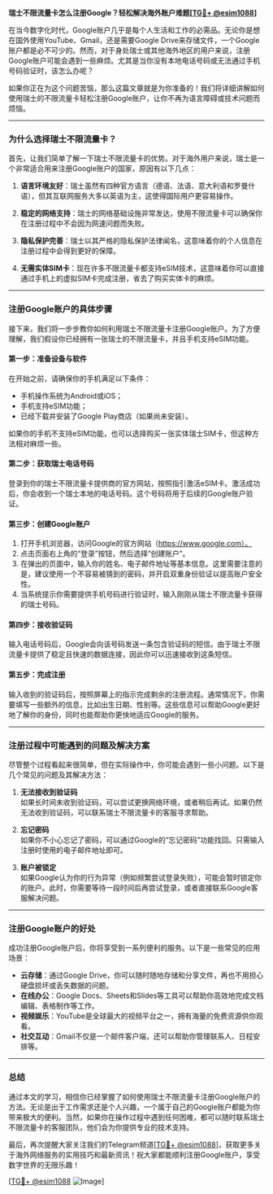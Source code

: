 **瑞士不限流量卡怎么注册Google？轻松解决海外账户难题[[TG💪+ @esim1088](https://t.me/s/esim1088)]**

在当今数字化时代，Google账户几乎是每个人生活和工作的必需品。无论你是想在国外使用YouTube、Gmail，还是需要Google Drive来存储文件，一个Google账户都是必不可少的。然而，对于身处瑞士或其他海外地区的用户来说，注册Google账户可能会遇到一些麻烦。尤其是当你没有本地电话号码或无法通过手机号码验证时，该怎么办呢？

如果你正在为这个问题苦恼，那么这篇文章就是为你准备的！我们将详细讲解如何使用瑞士的不限流量卡轻松注册Google账户，让你不再为语言障碍或技术问题而烦恼。

---

### **为什么选择瑞士不限流量卡？**

首先，让我们简单了解一下瑞士不限流量卡的优势。对于海外用户来说，瑞士是一个非常适合用来注册Google账户的国家，原因有以下几点：

1. **语言环境友好**：瑞士虽然有四种官方语言（德语、法语、意大利语和罗曼什语），但其互联网服务大多以英语为主，这使得国际用户更容易操作。
   
2. **稳定的网络支持**：瑞士的网络基础设施非常发达，使用不限流量卡可以确保你在注册过程中不会因为网速问题而失败。

3. **隐私保护完善**：瑞士以其严格的隐私保护法律闻名，这意味着你的个人信息在注册过程中会得到更好的保障。

4. **无需实体SIM卡**：现在许多不限流量卡都支持eSIM技术，这意味着你可以直接通过手机上的虚拟SIM卡完成注册，省去了购买实体卡的麻烦。

---

### **注册Google账户的具体步骤**

接下来，我们将一步步教你如何利用瑞士不限流量卡注册Google账户。为了方便理解，我们假设你已经拥有一张瑞士的不限流量卡，并且手机支持eSIM功能。

#### **第一步：准备设备与软件**
在开始之前，请确保你的手机满足以下条件：
- 手机操作系统为Android或iOS；
- 手机支持eSIM功能；
- 已经下载并安装了Google Play商店（如果尚未安装）。

如果你的手机不支持eSIM功能，也可以选择购买一张实体瑞士SIM卡，但这种方法相对麻烦一些。

#### **第二步：获取瑞士电话号码**
登录到你的瑞士不限流量卡提供商的官方网站，按照指引激活eSIM卡。激活成功后，你会收到一个瑞士本地的电话号码。这个号码将用于后续的Google账户验证。

#### **第三步：创建Google账户**
1. 打开手机浏览器，访问Google的官方网站（https://www.google.com）。
2. 点击页面右上角的“登录”按钮，然后选择“创建账户”。
3. 在弹出的页面中，输入你的姓名、电子邮件地址等基本信息。这里需要注意的是，建议使用一个不容易被猜到的密码，并开启双重身份验证以提高账户安全性。
4. 当系统提示你需要提供手机号码进行验证时，输入刚刚从瑞士不限流量卡获得的瑞士号码。

#### **第四步：接收验证码**
输入电话号码后，Google会向该号码发送一条包含验证码的短信。由于瑞士不限流量卡提供了稳定且快速的数据连接，因此你可以迅速接收到这条短信。

#### **第五步：完成注册**
输入收到的验证码后，按照屏幕上的指示完成剩余的注册流程。通常情况下，你需要填写一些额外的信息，比如出生日期、性别等。这些信息可以帮助Google更好地了解你的身份，同时也能帮助你更快地适应Google的服务。

---

### **注册过程中可能遇到的问题及解决方案**

尽管整个过程看起来很简单，但在实际操作中，你可能会遇到一些小问题。以下是几个常见的问题及其解决方法：

1. **无法接收到验证码**  
   如果长时间未收到验证码，可以尝试更换网络环境，或者稍后再试。如果仍然无法收到验证码，可以联系瑞士不限流量卡的客服寻求帮助。

2. **忘记密码**  
   如果你不小心忘记了密码，可以通过Google的“忘记密码”功能找回。只需输入注册时使用的电子邮件地址即可。

3. **账户被锁定**  
   如果Google认为你的行为异常（例如频繁尝试登录失败），可能会暂时锁定你的账户。此时，你需要等待一段时间后再尝试登录，或者直接联系Google客服解决问题。

---

### **注册Google账户的好处**

成功注册Google账户后，你将享受到一系列便利的服务。以下是一些常见的应用场景：

- **云存储**：通过Google Drive，你可以随时随地存储和分享文件，再也不用担心硬盘损坏或丢失数据的问题。
- **在线办公**：Google Docs、Sheets和Slides等工具可以帮助你高效地完成文档编辑、表格制作等工作。
- **视频娱乐**：YouTube是全球最大的视频平台之一，拥有海量的免费资源供你观看。
- **社交互动**：Gmail不仅是一个邮件客户端，还可以帮助你管理联系人、日程安排等。

---

### **总结**

通过本文的学习，相信你已经掌握了如何使用瑞士不限流量卡注册Google账户的方法。无论是出于工作需求还是个人兴趣，一个属于自己的Google账户都能为你带来极大的便利。当然，如果你在操作过程中遇到任何困难，都可以随时联系瑞士不限流量卡的客服团队，他们会为你提供专业的技术支持。

最后，再次提醒大家关注我们的Telegram频道[[TG💪+ @esim1088](https://t.me/s/esim1088)]，获取更多关于海外网络服务的实用技巧和最新资讯！祝大家都能顺利注册Google账户，享受数字世界的无限乐趣！

[[TG💪+ @esim1088](https://t.me/s/esim1088) ![Image](https://i.postimg.cc/4NQfJmqS/Snipaste-2025-05-13-00-14-12.png)]